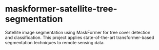 # maskformer-satellite-tree-segmentation
Satellite image segmentation using MaskFormer for tree cover detection and classification. This project applies state-of-the-art transformer-based segmentation techniques to remote sensing data.
